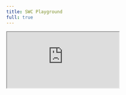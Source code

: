 ```yaml
---
title: SWC Playground
full: true
---
```


<iframe
  src="https://play.swc.rs"
  style={{
    width: '100%',
    height: '100%',
    border: 0,
    overflow: 'hidden',
    background: 'rgb(21, 21, 21)'
  }}
  title="SWC Playground"
  allow="accelerometer; ambient-light-sensor; camera; encrypted-media; geolocation; gyroscope; hid; microphone; midi; payment; usb; vr; xr-spatial-tracking; clipboard-write"
  sandbox="allow-autoplay allow-forms allow-modals allow-popups allow-presentation allow-same-origin allow-scripts"
/>
